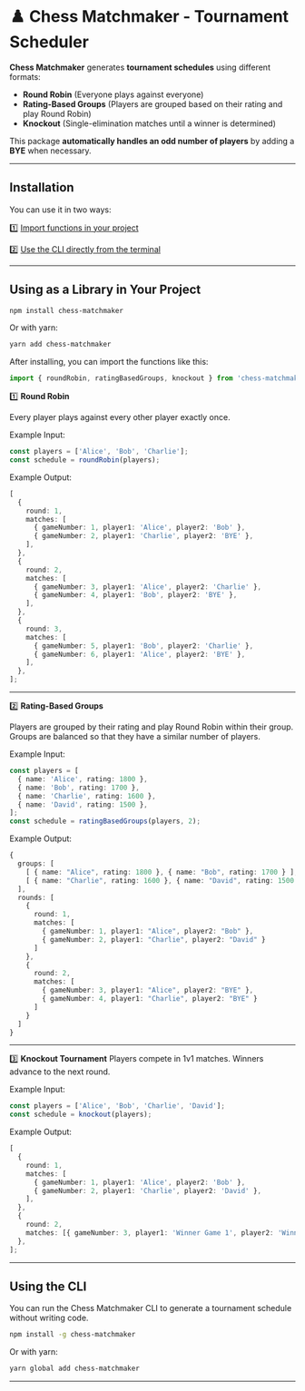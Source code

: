 # ♟️ Chess Matchmaker - Tournament Scheduler

**Chess Matchmaker** generates **tournament schedules** using different formats:

- **Round Robin** (Everyone plays against everyone)
- **Rating-Based Groups** (Players are grouped based on their rating and play Round Robin)
- **Knockout** (Single-elimination matches until a winner is determined)

This package **automatically handles an odd number of players** by adding a **BYE** when necessary.

---

## Installation

You can use it in two ways:

1️⃣ [Import functions in your project](#using-as-a-library-in-your-project)

2️⃣ [Use the CLI directly from the terminal](#using-the-cli)

---

## Using as a Library in Your Project

```sh
npm install chess-matchmaker
```

Or with yarn:

```sh
yarn add chess-matchmaker
```

After installing, you can import the functions like this:

```ts
import { roundRobin, ratingBasedGroups, knockout } from 'chess-matchmaker';
```

1️⃣ **Round Robin**

Every player plays against every other player exactly once.

Example Input:

```ts
const players = ['Alice', 'Bob', 'Charlie'];
const schedule = roundRobin(players);
```

Example Output:

```ts
[
  {
    round: 1,
    matches: [
      { gameNumber: 1, player1: 'Alice', player2: 'Bob' },
      { gameNumber: 2, player1: 'Charlie', player2: 'BYE' },
    ],
  },
  {
    round: 2,
    matches: [
      { gameNumber: 3, player1: 'Alice', player2: 'Charlie' },
      { gameNumber: 4, player1: 'Bob', player2: 'BYE' },
    ],
  },
  {
    round: 3,
    matches: [
      { gameNumber: 5, player1: 'Bob', player2: 'Charlie' },
      { gameNumber: 6, player1: 'Alice', player2: 'BYE' },
    ],
  },
];
```

---

2️⃣ **Rating-Based Groups**

Players are grouped by their rating and play Round Robin within their group.
Groups are balanced so that they have a similar number of players.

Example Input:

```ts
const players = [
  { name: 'Alice', rating: 1800 },
  { name: 'Bob', rating: 1700 },
  { name: 'Charlie', rating: 1600 },
  { name: 'David', rating: 1500 },
];
const schedule = ratingBasedGroups(players, 2);
```

Example Output:

```ts
{
  groups: [
    [ { name: "Alice", rating: 1800 }, { name: "Bob", rating: 1700 } ],
    [ { name: "Charlie", rating: 1600 }, { name: "David", rating: 1500 } ]
  ],
  rounds: [
    {
      round: 1,
      matches: [
        { gameNumber: 1, player1: "Alice", player2: "Bob" },
        { gameNumber: 2, player1: "Charlie", player2: "David" }
      ]
    },
    {
      round: 2,
      matches: [
        { gameNumber: 3, player1: "Alice", player2: "BYE" },
        { gameNumber: 4, player1: "Charlie", player2: "BYE" }
      ]
    }
  ]
}
```

---

3️⃣ **Knockout Tournament**
Players compete in 1v1 matches.
Winners advance to the next round.

Example Input:

```ts
const players = ['Alice', 'Bob', 'Charlie', 'David'];
const schedule = knockout(players);
```

Example Output:

```ts
[
  {
    round: 1,
    matches: [
      { gameNumber: 1, player1: 'Alice', player2: 'Bob' },
      { gameNumber: 2, player1: 'Charlie', player2: 'David' },
    ],
  },
  {
    round: 2,
    matches: [{ gameNumber: 3, player1: 'Winner Game 1', player2: 'Winner Game 2' }],
  },
];
```

---

## Using the CLI

You can run the Chess Matchmaker CLI to generate a tournament schedule without writing code.

```sh
npm install -g chess-matchmaker
```

Or with yarn:

```sh
yarn global add chess-matchmaker
```

---
